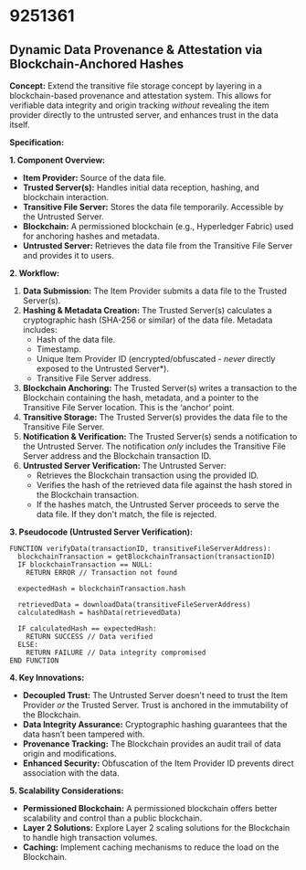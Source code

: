# 9251361

## Dynamic Data Provenance & Attestation via Blockchain-Anchored Hashes

**Concept:** Extend the transitive file storage concept by layering in a blockchain-based provenance and attestation system. This allows for verifiable data integrity and origin tracking *without* revealing the item provider directly to the untrusted server, and enhances trust in the data itself.

**Specification:**

**1. Component Overview:**

*   **Item Provider:**  Source of the data file.
*   **Trusted Server(s):**  Handles initial data reception, hashing, and blockchain interaction.
*   **Transitive File Server:**  Stores the data file temporarily.  Accessible by the Untrusted Server.
*   **Blockchain:**  A permissioned blockchain (e.g., Hyperledger Fabric) used for anchoring hashes and metadata.
*   **Untrusted Server:**  Retrieves the data file from the Transitive File Server and provides it to users.

**2. Workflow:**

1.  **Data Submission:** The Item Provider submits a data file to the Trusted Server(s).
2.  **Hashing & Metadata Creation:** The Trusted Server(s) calculates a cryptographic hash (SHA-256 or similar) of the data file.  Metadata includes:
    *   Hash of the data file.
    *   Timestamp.
    *   Unique Item Provider ID (encrypted/obfuscated - *never* directly exposed to the Untrusted Server*).
    *   Transitive File Server address.
3.  **Blockchain Anchoring:**  The Trusted Server(s) writes a transaction to the Blockchain containing the hash, metadata, and a pointer to the Transitive File Server location.  This is the ‘anchor’ point.
4.  **Transitive Storage:** The Trusted Server(s) provides the data file to the Transitive File Server.
5.  **Notification & Verification:** The Trusted Server(s) sends a notification to the Untrusted Server. The notification *only* includes the Transitive File Server address and the Blockchain transaction ID.
6.  **Untrusted Server Verification:**  The Untrusted Server:
    *   Retrieves the Blockchain transaction using the provided ID.
    *   Verifies the hash of the retrieved data file against the hash stored in the Blockchain transaction.
    *   If the hashes match, the Untrusted Server proceeds to serve the data file. If they don't match, the file is rejected.

**3. Pseudocode (Untrusted Server Verification):**

```pseudocode
FUNCTION verifyData(transactionID, transitiveFileServerAddress):
  blockchainTransaction = getBlockchainTransaction(transactionID)
  IF blockchainTransaction == NULL:
    RETURN ERROR // Transaction not found

  expectedHash = blockchainTransaction.hash

  retrievedData = downloadData(transitiveFileServerAddress)
  calculatedHash = hashData(retrievedData)

  IF calculatedHash == expectedHash:
    RETURN SUCCESS // Data verified
  ELSE:
    RETURN FAILURE // Data integrity compromised
END FUNCTION
```

**4. Key Innovations:**

*   **Decoupled Trust:** The Untrusted Server doesn't need to trust the Item Provider *or* the Trusted Server. Trust is anchored in the immutability of the Blockchain.
*   **Data Integrity Assurance:**  Cryptographic hashing guarantees that the data hasn’t been tampered with.
*   **Provenance Tracking:** The Blockchain provides an audit trail of data origin and modifications.
*   **Enhanced Security:**  Obfuscation of the Item Provider ID prevents direct association with the data.

**5. Scalability Considerations:**

*   **Permissioned Blockchain:**  A permissioned blockchain offers better scalability and control than a public blockchain.
*   **Layer 2 Solutions:** Explore Layer 2 scaling solutions for the Blockchain to handle high transaction volumes.
*   **Caching:** Implement caching mechanisms to reduce the load on the Blockchain.
